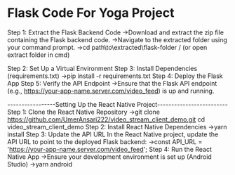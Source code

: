 # Flask Code For Yoga Project
Step 1: Extract the Flask Backend Code
->Download and extract the zip file containing the Flask backend code.
->Navigate to the extracted folder using your command prompt.
->cd path\to\extracted\flask-folder / (or open extract folder in cmd)


Step 2: Set Up a Virtual Environment
Step 3: Install Dependencies (requirements.txt)
 ->pip install -r requirements.txt
Step 4: Deploy the Flask App
Step 5: Verify the API Endpoint
 ->Ensure that the Flask API endpoint (e.g., https://your-app-name.server.com/video_feed) 
   is up and running.

 -----------------Setting Up the React Native Project-------------------------
Step 1: Clone the React Native Repository
 ->git clone https://github.com/UmerAnsari222/video_stream_client_demo.git
     cd video_stream_client_demo
Step 2: Install React Native Dependencies
 ->yarn install
Step 3: Update the API URL
In the React Native project, update the API URL to point to the deployed Flask backend:
 ->const API_URL = 'https://your-app-name.server.com/video_feed';
Step 4: Run the React Native App
 ->Ensure your development environment is set up (Android Studio)
->yarn android
